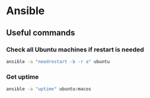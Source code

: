 # Ansible

## Useful commands

### Check all Ubuntu machines if restart is needed

```zsh
ansible -a "needrestart -b -r a" ubuntu
```

### Get uptime

```zsh
ansible -a "uptime" ubuntu:macos
```
